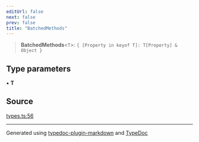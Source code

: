 ```yaml
---
editUrl: false
next: false
prev: false
title: "BatchedMethods"
---
```


> **BatchedMethods**\<`T`\>: `{ [Property in keyof T]: T[Property] & Object }`

## Type parameters

▪ **T**

## Source

[types.ts:56](https://github.com/dmdin/chord/blob/5f43e0e/src/types.ts#L56)

***

Generated using [typedoc-plugin-markdown](https://www.npmjs.com/package/typedoc-plugin-markdown) and [TypeDoc](https://typedoc.org/)
